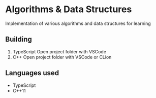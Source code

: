 # Algorithms & Data Structures
Implementation of various algorithms and data structures for learning

## Building
1. TypeScript
    Open project folder with VSCode
2. C++
    Open project folder with VSCode or CLion

## Languages used
* TypeScript
* C++11
